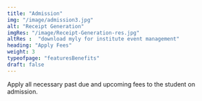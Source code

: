 ```yaml
---
title: "Admission"
img: "/image/admission3.jpg"
alt: "Receipt Generation"
imgRes: "/image/Receipt-Generation-res.jpg" 
altRes :  "download myly for institute event management" 
heading: "Apply Fees" 
weight: 3
typeofpage: "featuresBenefits"
draft: false
---
```


Apply all necessary past due and upcoming fees to the student on admission.
  